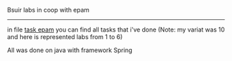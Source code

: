 Bsuir labs in coop with epam

---

in file [task epam](https://github.com/raik199x/JavaKPP/blob/main/Task_Epam.docx) you can find all tasks that i've done (Note: my variat was 10 and here is represented labs from 1 to 6)

All was done on java with framework Spring
